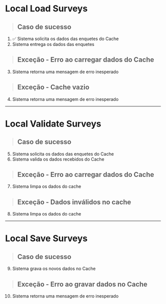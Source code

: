 # Local Load Surveys

> ## Caso de sucesso
1. ✅ Sistema solicita os dados das enquetes do Cache
2. Sistema entrega os dados das enquetes

> ## Exceção - Erro ao carregar dados do Cache
3. Sistema retorna uma mensagem de erro inesperado

> ## Exceção - Cache vazio
4. Sistema retorna uma mensagem de erro inesperado

---

# Local Validate Surveys

> ## Caso de sucesso
5. Sistema solicita os dados das enquetes do Cache
6. Sistema valida os dados recebidos do Cache

> ## Exceção - Erro ao carregar dados do Cache
7. Sistema limpa os dados do cache

> ## Exceção - Dados inválidos no cache
8. Sistema limpa os dados do cache

---

# Local Save Surveys

> ## Caso de sucesso
9. Sistema grava os novos dados no Cache

> ## Exceção - Erro ao gravar dados no Cache
10. Sistema retorna uma mensagem de erro inesperado